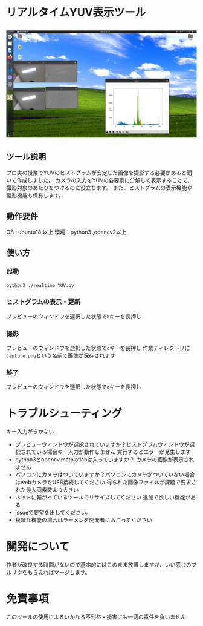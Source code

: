 # リアルタイムYUV表示ツール

## ![screenshot](./screenshot.png)

## ツール説明

プロ実の授業でYUVのヒストグラムが安定した画像を撮影する必要があると聞いて作成しました。
カメラの入力をYUVの各要素に分解して表示することで、撮影対象のあたりをつけるのに役立ちます。
また、ヒストグラムの表示機能や撮影機能も保有します。
## 動作要件
OS : ubuntu18 以上
環境：python3 ,opencv2以上
## 使い方
### 起動
`python3 ./realtime_YUV.py`
### ヒストグラムの表示・更新
プレビューのウィンドウを選択した状態で`h`キーを長押し
### 撮影
プレビューのウィンドウを選択した状態で`c`キーを長押し
作業ディレクトリに`capture.png`という名前で画像が保存されます
### 終了
プレビューのウィンドウを選択した状態で`q`キーを長押し
# トラブルシューティング
キー入力がきかない
- プレビューウィンドウが選択されていますか？ヒストグラムウィンドウが選択されている場合キー入力が動作しません
実行するとエラーが発生します
- python3とopencv,matplotlabは入っていますか？
カメラの画像が表示されません
- パソコンにカメラはついていますか？パソコンにカメラがついていない場合はwebカメラをUSB接続してください
得られた画像ファイルが課題で要求された最大画素数より大きい
- ネットに転がっているツールでリサイズしてください
追加で欲しい機能がある
- issueで要望を出してください。
- 複雑な機能の場合はラーメンを開発者におごってください
# 開発について
作者が改良する時間がないので基本的にはこのまま放置しますが、いい感じのプルリクをもらえればマージします。
# 免責事項
このツールの使用によるいかなる不利益・損害にも一切の責任を負いません